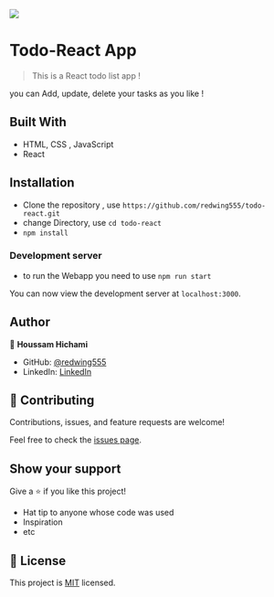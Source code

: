 ![](https://img.shields.io/badge/Microverse-blueviolet)

# Todo-React App

> This is a React todo list app ! 


you can Add, update, delete your tasks as you like ! 

## Built With

- HTML, CSS , JavaScript 
- React

## Installation

- Clone the repository , use  `https://github.com/redwing555/todo-react.git` 
- change Directory, use `cd todo-react`
- `npm install`


### Development server
- to run the Webapp you need to use `npm run start`

You can now view the development server at `localhost:3000`.


## Author

👤 **Houssam Hichami**


- GitHub: [@redwing555](https://github.com/redwing555)
- LinkedIn: [LinkedIn](https://www.linkedin.com/in/houssam-hichami-a0aab7175/)

## 🤝 Contributing

Contributions, issues, and feature requests are welcome!

Feel free to check the [issues page](https://github.com/redwing555/todo-react/issues).

## Show your support

Give a ⭐️ if you like this project!
- Hat tip to anyone whose code was used
- Inspiration
- etc

## 📝 License

This project is [MIT](./MIT.md) licensed.
